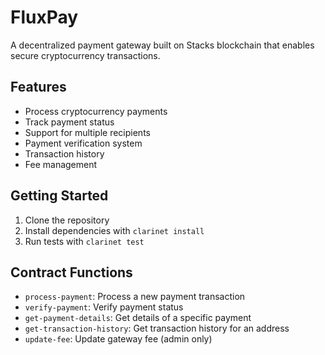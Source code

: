 # FluxPay

A decentralized payment gateway built on Stacks blockchain that enables secure cryptocurrency transactions.

## Features

- Process cryptocurrency payments
- Track payment status 
- Support for multiple recipients
- Payment verification system
- Transaction history
- Fee management

## Getting Started

1. Clone the repository
2. Install dependencies with `clarinet install`
3. Run tests with `clarinet test`

## Contract Functions

- `process-payment`: Process a new payment transaction
- `verify-payment`: Verify payment status
- `get-payment-details`: Get details of a specific payment
- `get-transaction-history`: Get transaction history for an address
- `update-fee`: Update gateway fee (admin only)